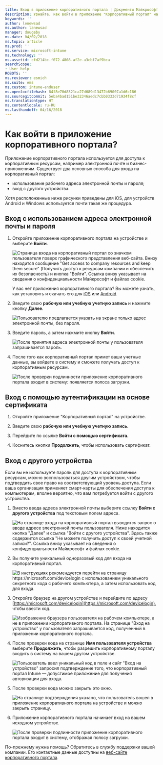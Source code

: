 ```yaml
---
title: Вход в приложение корпоративного портала | Документы Майкрософт
description: Узнайте, как войти в приложение "Корпоративный портал" на различных платформах.
keywords: ''
author: lenewsad
ms.author: lanewsad
manager: dougeby
ms.date: 04/02/2018
ms.topic: article
ms.prod: ''
ms.service: microsoft-intune
ms.technology: ''
ms.assetid: cfd214bc-f072-4808-af2e-a3cbf7af9bca
searchScope:
- User help
ROBOTS: ''
ms.reviewer: esmich
ms.suite: ems
ms.custom: intune-enduser
ms.openlocfilehash: 84f8e70d8321ca27d689d13472b69007a1d6c186
ms.sourcegitcommit: 5eba4bad151be32346aedc7cbb0333d71934f8cf
ms.translationtype: HT
ms.contentlocale: ru-RU
ms.lasthandoff: 04/16/2018
---
```

# <a name="how-do-i-sign-in-to-the-company-portal-app---user-story-1132123--"></a>Как войти в приложение корпоративного портала? <!--User Story 1132123-->

Приложение корпоративного портала используется для доступа к корпоративным ресурсам, например электронной почте и бизнес-приложениям. Существует два основных способа для входа на корпоративный портал:

* использование рабочего адреса электронной почты и пароля;
* вход с другого устройства.

Хотя расположенные ниже рисунки приведены для iOS, для устройств Android и Windows используется почти такая же процедура.

## <a name="signing-in-with-your-email-address-and-password"></a>Вход с использованием адреса электронной почты и пароля

1. Откройте приложение корпоративного портала на устройстве и выберите **Войти**.

   ![Страница входа на корпоративный портал со значком пользователя поверх графического представления веб-сайта. Внизу находится сообщение "Get access to company resources and keep them secure" (Получить доступ к ресурсам компании и обеспечить их безопасность) и кнопка "Войти". Ссылка внизу указывает на сведения о конфиденциальности Майкрософт и файлах cookie.](/intune-user-help/media/cp_ios_aad_signin_after_1804_001.png)

   У вас нет приложения корпоративного портала? Вы можете узнать, как установить и скачать его для [iOS](install-and-sign-in-to-the-intune-company-portal-app-ios.md) или [Android](install-the-company-portal-app-android.md).

2. Введите свою **рабочую или учебную учетную запись** и нажмите кнопку **Далее**.

   ![Пользователю предлагается указать на экране только адрес электронной почты, без пароля.](/intune-user-help/media/cp_ios_aad_signin_after_1804_002.png)

3. Введите пароль, а затем нажмите кнопку **Войти**.

   ![После принятия адреса электронной почты у пользователя запрашивается пароль.](/intune-user-help/media/cp_ios_aad_signin_after_1804_003.png)

4. После того как корпоративный портал примет ваши учетные данные, вы войдете в систему и сможете получать доступ к корпоративным ресурсам.   

   ![После проверки подлинности приложение корпоративного портала входит в систему: появляется полоса загрузки.](/intune-user-help/media/cp_ios_aad_signin_after_1804_004.png)

## <a name="signing-in-with-certificate-based-authentication"></a>Вход с помощью аутентификации на основе сертификата

1.  Откройте приложение "Корпоративный портал" на устройстве.

2.  Введите свою **рабочую или учебную учетную запись**.

3.  Перейдите по ссылке **Войти с помощью сертификата**.

4.  Коснитесь кнопки **Продолжить**, чтобы использовать сертификат.

## <a name="signing-in-from-another-device"></a>Вход с другого устройства

Если вы не используете пароль для доступа к корпоративным ресурсам, можно воспользоваться другим устройством, чтобы подтвердить свое право на соответствующий уровень доступа. Если ваша организация применяет смарт-карты для обеспечения доступа к компьютерам, вполне вероятно, что вам потребуется войти с другого устройства.

1. Вместо ввода адреса электронной почты выберите ссылку **Войти с другого устройства** под текстовым полем адреса.

   ![На странице входа на корпоративный портал выводится запрос о вводе адресе электронной почты пользователя.  Ниже находится кнопка "Далее" и ссылка "Войти с другого устройства". Здесь также содержится ссылка "Не можете получить доступ к своей учетной записи?". Ссылка внизу указывает на сведения о конфиденциальности Майкрософт и файлах cookie.](/intune-user-help/media/cp_ios_aad_signin_after_1804_005.png)

2. Вы получите уникальный одноразовый код для входа на корпоративный портал.

   ![В инструкциях рекомендуется перейти на страницу https://microsoft.com/devicelogin с использованием уникального секретного кода с рабочего компьютера, а затем использовать код для входа.](/intune-user-help/media/cp_ios_aad_signin_after_1804_006.png)

3. Откройте браузер на другом устройстве и перейдите по адресу [https://microsoft.com/devicelogin](https://microsoft.com/devicelogin), чтобы ввести код.

   ![Изображение браузера пользователя на рабочем компьютере, а не в приложении корпоративного портала. На странице "Вход на устройство" у пользователя запрашивается код, полученный в приложении корпоративного портала.](/intune/media/cp_ios_aad_signin_from_another_device_after_1704_004.png)

4. После проверки кода на странице **Имя пользователя устройства** выберите __Продолжить__, чтобы разрешить корпоративному порталу входить в систему на вашем другом устройстве.

   ![Пользователь ввел уникальный код в поле и сайт "Вход на устройство" запросил подтверждение того, что корпоративный портал Intune — допустимое приложение для получения авторизации для входа.](/intune/media/cp_ios_aad_signin_from_another_device_after_1704_005.png)

5. После проверки кода можно закрыть это окно.

   ![На странице подтверждения указано, что пользователь вошел в приложение корпоративного портала на устройстве и можно закрыть страницу.](/intune/media/cp_ios_aad_signin_from_another_device_after_1704_006.png)

6. Приложение корпоративного портала начинает вход на вашем исходном устройстве.

   ![После проверки подлинности приложение корпоративного портала входит в систему, отображая полосу загрузки.](/intune-user-help/media/cp_ios_aad_signin_after_1804_007.png)

По-прежнему нужна помощь? Обратитесь в службу поддержки вашей компании. Его контактные данные доступны на [веб-сайте корпоративного портала](https://portal.manage.microsoft.com#HelpDeskDialog).

